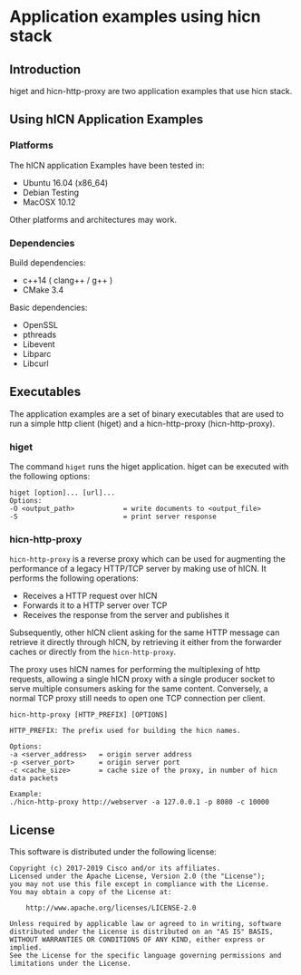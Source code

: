 Application examples using hicn stack
==================

## Introduction ##

higet and hicn-http-proxy are two application examples that use hicn stack.

## Using hICN Application Examples ##

### Platforms ###

The hICN application Examples have been tested in:

- Ubuntu 16.04 (x86_64)
- Debian Testing
- MacOSX 10.12

Other platforms and architectures may work.

### Dependencies ###

Build dependencies:

- c++14 ( clang++ / g++ )
- CMake 3.4

Basic dependencies:

- OpenSSL
- pthreads
- Libevent
- Libparc
- Libcurl

## Executables ##

The application examples are a set of binary executables that are used to run a simple http client (higet) and a hicn-http-proxy (hicn-http-proxy).

### higet ###

The command `higet` runs the higet application. higet can be executed
with the following options:

```
higet [option]... [url]...
Options:
-O <output_path>            = write documents to <output_file>
-S                          = print server response
```

### hicn-http-proxy ###

`hicn-http-proxy` is a reverse proxy which can be used for augmenting the performance of a legacy HTTP/TCP server
by making use of hICN. It performs the following operations:

- Receives a HTTP request over hICN
- Forwards it to a HTTP server over TCP
- Receives the response from the server and publishes it

Subsequently, other hICN client asking for the same HTTP message can retrieve it directly
through hICN, by retrieving it either from the forwarder caches or directly from the `hicn-http-proxy`.

The proxy uses hICN names for performing the multiplexing of http requests, allowing a single
hICN proxy with a single producer socket to serve multiple consumers asking for the same content. Conversely, a normal
TCP proxy still needs to open one TCP connection per client.

```
hicn-http-proxy [HTTP_PREFIX] [OPTIONS]

HTTP_PREFIX: The prefix used for building the hicn names.

Options:
-a <server_address>   = origin server address
-p <server_port>      = origin server port
-c <cache_size>       = cache size of the proxy, in number of hicn data packets

Example:
./hicn-http-proxy http://webserver -a 127.0.0.1 -p 8080 -c 10000
```

## License ##

This software is distributed under the following license:

```
Copyright (c) 2017-2019 Cisco and/or its affiliates.
Licensed under the Apache License, Version 2.0 (the "License");
you may not use this file except in compliance with the License.
You may obtain a copy of the License at:

    http://www.apache.org/licenses/LICENSE-2.0

Unless required by applicable law or agreed to in writing, software
distributed under the License is distributed on an "AS IS" BASIS,
WITHOUT WARRANTIES OR CONDITIONS OF ANY KIND, either express or implied.
See the License for the specific language governing permissions and
limitations under the License.
```
